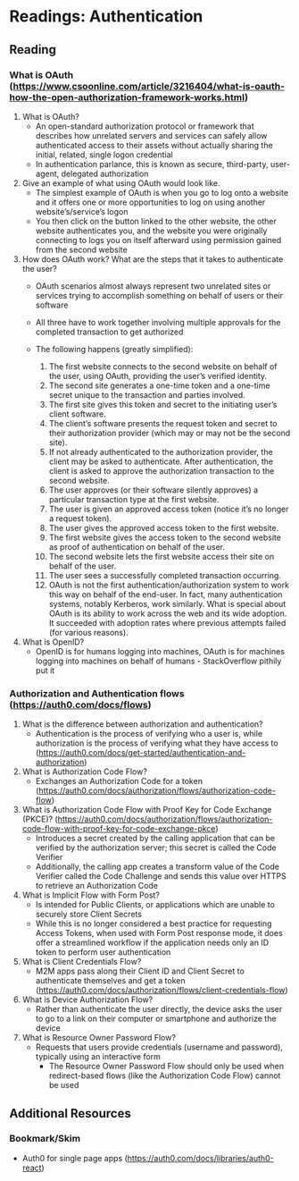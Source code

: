 #  Readings: Authentication

##  Reading

###  What is OAuth (https://www.csoonline.com/article/3216404/what-is-oauth-how-the-open-authorization-framework-works.html)
1.  What is OAuth?
    -  An open-standard authorization protocol or framework that describes how unrelated servers and services can safely allow authenticated access to their assets without actually sharing the initial, related, single logon credential
    -  In authentication parlance, this is known as secure, third-party, user-agent, delegated authorization
2.  Give an example of what using OAuth would look like.
    -  The simplest example of OAuth is when you go to log onto a website and it offers one or more opportunities to log on using another website’s/service’s logon
    -  You then click on the button linked to the other website, the other website authenticates you, and the website you were originally connecting to logs you on itself afterward using permission gained from the second website
3.  How does OAuth work? What are the steps that it takes to authenticate the user?
    -  OAuth scenarios almost always represent two unrelated sites or services trying to accomplish something on behalf of users or their software
    -  All three have to work together involving multiple approvals for the completed transaction to get authorized
    -  The following happens (greatly simplified):

        1.  The first website connects to the second website on behalf of the user, using OAuth, providing the user’s verified identity.
        2.  The second site generates a one-time token and a one-time secret unique to the transaction and parties involved.
        3.  The first site gives this token and secret to the initiating user’s client software.
        4.  The client’s software presents the request token and secret to their authorization provider (which may or may not be the second site).
        5.  If not already authenticated to the authorization provider, the client may be asked to authenticate. After authentication, the client is asked to approve the authorization transaction to the second website.
        6.  The user approves (or their software silently approves) a particular transaction type at the first website.
        7.  The user is given an approved access token (notice it’s no longer a request token).
        8.  The user gives the approved access token to the first website.
        9.  The first website gives the access token to the second website as proof of authentication on behalf of the user.
        10.  The second website lets the first website access their site on behalf of the user.
        11.  The user sees a successfully completed transaction occurring.
        12.  OAuth is not the first authentication/authorization system to work this way on behalf of the end-user. In fact, many authentication systems, notably Kerberos, work similarly. What is special about OAuth is its ability to work across the web and its wide adoption. It succeeded with adoption rates where previous attempts failed (for various reasons).
4.  What is OpenID?
    -  OpenID is for humans logging into machines, OAuth is for machines logging into machines on behalf of humans - StackOverflow pithily put it

###  Authorization and Authentication flows (https://auth0.com/docs/flows)
1.  What is the difference between authorization and authentication?
    -  Authentication is the process of verifying who a user is, while authorization is the process of verifying what they have access to (https://auth0.com/docs/get-started/authentication-and-authorization)
2.  What is Authorization Code Flow?
    -  Exchanges an Authorization Code for a token (https://auth0.com/docs/authorization/flows/authorization-code-flow)
3.  What is Authorization Code Flow with Proof Key for Code Exchange (PKCE)? (https://auth0.com/docs/authorization/flows/authorization-code-flow-with-proof-key-for-code-exchange-pkce)
    -  Introduces a secret created by the calling application that can be verified by the authorization server; this secret is called the Code Verifier
    -  Additionally, the calling app creates a transform value of the Code Verifier called the Code Challenge and sends this value over HTTPS to retrieve an Authorization Code
4.  What is Implicit Flow with Form Post?
    -  Is intended for Public Clients, or applications which are unable to securely store Client Secrets
    -  While this is no longer considered a best practice for requesting Access Tokens, when used with Form Post response mode, it does offer a streamlined workflow if the application needs only an ID token to perform user authentication
5.  What is Client Credentials Flow?
    -  M2M apps pass along their Client ID and Client Secret to authenticate themselves and get a token (https://auth0.com/docs/authorization/flows/client-credentials-flow)
6.  What is Device Authorization Flow?
    -  Rather than authenticate the user directly, the device asks the user to go to a link on their computer or smartphone and authorize the device
7.  What is Resource Owner Password Flow?
    -  Requests that users provide credentials (username and password), typically using an interactive form
        - The Resource Owner Password Flow should only be used when redirect-based flows (like the Authorization Code Flow) cannot be used

##  Additional Resources
###  Bookmark/Skim
-  Auth0 for single page apps (https://auth0.com/docs/libraries/auth0-react)